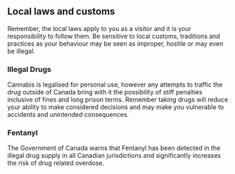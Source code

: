## Local laws and customs

Remember, the local laws apply to you as a visitor and it is your responsibility to follow them. Be sensitive to local customs, traditions and practices as your behaviour may be seen as improper, hostile or may even be illegal.

### **Illegal Drugs**

Cannabis is legalised for personal use, however any attempts to traffic the drug outside of Canada bring with it the possibility of stiff penalties inclusive of fines and long prison terms. Remember taking drugs will reduce your ability to make considered decisions and may make you vulnerable to accidents and unintended consequences.

### **Fentanyl**

The Government of Canada warns that Fentanyl has been detected in the illegal drug supply in all Canadian jurisdictions and significantly increases the risk of drug related overdose.